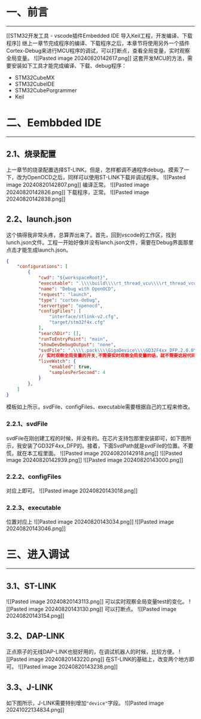 # 一、前言
---
[[STM32开发工具 - vscode插件Embedded IDE 导入Keil工程，开发编译、下载程序]]
继上一章节完成程序的编译、下载程序之后，本章节将使用另外一个插件Cortex-Debug来进行MCU程序的调试，可以打断点，查看全局变量，实时观察全局变量。
![[Pasted image 20240820142617.png]]
这套开发MCU的方法，需要安装如下工具才能完成编译、下载、debug程序：
- STM32CubeMX
- STM32CubeIDE
- STM32CubePorgrammer
- Keil

# 二、Eembbded IDE
---
## 2.1、烧录配置
上一章节的烧录配置选择ST-LINK。但是，怎样都调不通程序debug。摸索了一下，改为OpenOCD之后，同样可以使用ST-LINK下载并调试程序。
![[Pasted image 20240820142807.png]]
编译正常。
![[Pasted image 20240820142826.png]]
下载程序，正常。
![[Pasted image 20240820142838.png]]
## 2.2、launch.json
这个搞得我非常头疼，总算弄出来了。首先，回到vscode的工作区，找到lunch.json文件。工程一开始好像并没有lanch.json文件，需要在Debug界面那里点击才能生成launch.json。
```json
{
    "configurations": [
        {
            "cwd": "${workspaceRoot}",
            "executable": ".\\\\build\\\\rt_thread_vcu\\\\rt_thread_vcu.elf",  // 找到.elf文件的位置
            "name": "Debug with OpenOCD",
            "request": "launch",
            "type": "cortex-debug",     
            "servertype": "openocd",
            "configFiles": [
                "interface/stlink-v2.cfg",
                "target/stm32f4x.cfg"
            ],
            "searchDir": [],
            "runToEntryPoint": "main",
            "showDevDebugOutput": "none",
            "svdFile": ".\\\\.pack\\\\GigaDevice\\\\GD32F4xx_DFP.2.0.0\\\\SVD\\\\GD32F4xx.svd", // 找到.svd文件的位置
            // 实时观察全局变量的开关,不需要实时观察全局变量的话，就不需要这段代码
            "liveWatch": {
                "enabled": true,
                "samplesPerSecond": 4
            }
        },
    ]
}
```
模板如上所示，svdFile、configFiles、executable需要根据自己的工程来修改。
### 2.2.1、svdFile
svdFile在刚创建工程的时候，并没有的。在芯片支持包那里安装即可，如下图所示，我安装了GD32F4xx_DFP的。接着，下面SvdPath就是svdFile的位置。不要慌，就在本工程里面。
![[Pasted image 20240820142918.png]]
![[Pasted image 20240820142939.png]]
![[Pasted image 20240820143000.png]]
### 2.2.2、configFiles
对应上即可。
![[Pasted image 20240820143018.png]]
### 2.2.3、executable
位置对应上
![[Pasted image 20240820143034.png]]
![[Pasted image 20240820143046.png]]

# 三、进入调试
---
## 3.1、ST-LINK
![[Pasted image 20240820143113.png]]
可以实时观察全局变量test的变化。
![[Pasted image 20240820143130.png]]
可以打断点。
![[Pasted image 20240820143154.png]]
## 3.2、DAP-LINK
正点原子的无线DAP-LINK也挺好用的，在调试机器人的时候，比较方便。
![[Pasted image 20240820143220.png]]
在ST-LINK的基础上，改变两个地方即可。
![[Pasted image 20240820143238.png]]

## 3.3、J-LINK
如下图所示，J-LINK需要特别增加`"device"`字段。
![[Pasted image 20241022134834.png]]


